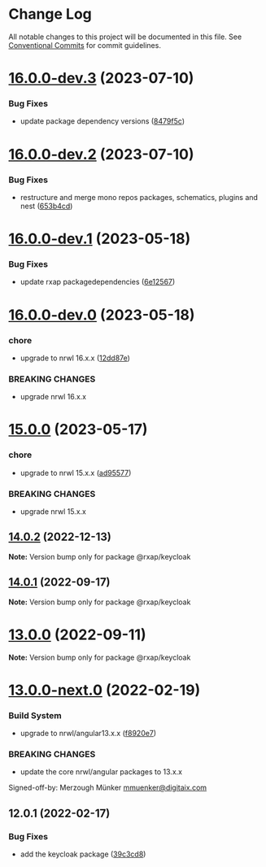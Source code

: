 # Change Log

All notable changes to this project will be documented in this file.
See [Conventional Commits](https://conventionalcommits.org) for commit guidelines.

# [16.0.0-dev.3](https://gitlab.com/rxap/packages/compare/@rxap/keycloak@16.0.0-dev.2...@rxap/keycloak@16.0.0-dev.3) (2023-07-10)

### Bug Fixes

- update package dependency versions ([8479f5c](https://gitlab.com/rxap/packages/commit/8479f5c405a885cc0f300cec6156584e4c65d59c))

# [16.0.0-dev.2](https://gitlab.com/rxap/packages/compare/@rxap/keycloak@16.0.0-dev.1...@rxap/keycloak@16.0.0-dev.2) (2023-07-10)

### Bug Fixes

- restructure and merge mono repos packages, schematics, plugins and nest ([653b4cd](https://gitlab.com/rxap/packages/commit/653b4cd39fc92d322df9b3959651fea0aa6079da))

# [16.0.0-dev.1](https://gitlab.com/rxap/packages/compare/@rxap/keycloak@16.0.0-dev.0...@rxap/keycloak@16.0.0-dev.1) (2023-05-18)

### Bug Fixes

- update rxap packagedependencies ([6e12567](https://gitlab.com/rxap/packages/commit/6e12567c05ee3c504da5079cb393660f2ab4cd30))

# [16.0.0-dev.0](https://gitlab.com/rxap/packages/compare/@rxap/keycloak@15.0.0...@rxap/keycloak@16.0.0-dev.0) (2023-05-18)

### chore

- upgrade to nrwl 16.x.x ([12dd87e](https://gitlab.com/rxap/packages/commit/12dd87ef38d465c8af33cd26f7d5d7714bf7c392))

### BREAKING CHANGES

- upgrade nrwl 16.x.x

# [15.0.0](https://gitlab.com/rxap/packages/compare/@rxap/keycloak@14.0.2...@rxap/keycloak@15.0.0) (2023-05-17)

### chore

- upgrade to nrwl 15.x.x ([ad95577](https://gitlab.com/rxap/packages/commit/ad95577538adc5cd134cde8d1ff3b8fad52c9c2b))

### BREAKING CHANGES

- upgrade nrwl 15.x.x

## [14.0.2](https://gitlab.com/rxap/packages/compare/@rxap/keycloak@14.0.1...@rxap/keycloak@14.0.2) (2022-12-13)

**Note:** Version bump only for package @rxap/keycloak

## [14.0.1](https://gitlab.com/rxap/packages/compare/@rxap/keycloak@13.0.0...@rxap/keycloak@14.0.1) (2022-09-17)

**Note:** Version bump only for package @rxap/keycloak

# [13.0.0](https://gitlab.com/rxap/packages/compare/@rxap/keycloak@13.0.0-next.0...@rxap/keycloak@13.0.0) (2022-09-11)

**Note:** Version bump only for package @rxap/keycloak

# [13.0.0-next.0](https://gitlab.com/rxap/packages/compare/@rxap/keycloak@12.0.1...@rxap/keycloak@13.0.0-next.0) (2022-02-19)

### Build System

- upgrade to nrwl/angular13.x.x ([f8920e7](https://gitlab.com/rxap/packages/commit/f8920e7dde7bd2d4b4efac2b7097543d51482f81))

### BREAKING CHANGES

- update the core nrwl/angular packages to 13.x.x

Signed-off-by: Merzough Münker <mmuenker@digitaix.com>

## 12.0.1 (2022-02-17)

### Bug Fixes

- add the keycloak package ([39c3cd8](https://gitlab.com/rxap/packages/commit/39c3cd8ce7845487524bc68b2e150137aa8c1e2f))
